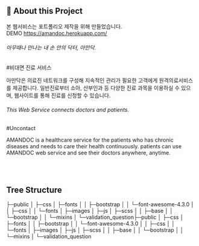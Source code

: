 ## 📌 About this Project

본 웹서비스는 포트폴리오 제작을 위해 만들었습니다. <br>
DEMO https://amandoc.herokuapp.com/


###### 아무때나 만나는 내 손 안의 닥터, 아만닥.

#비대면 진료 서비스

아만닥은 의료진 네트워크를 구성해 지속적인 관리가 필요한 고객에게 원격의료서비스를 제공합니다.
일반진료부터 소아, 산부인과 등 다양한 진료 과목을 이용하실 수 있으며, 웹사이트를 통해 진료를 신청할 수 있습니다.


###### This Web Service connects doctors and patients.

#Uncontact

AMANDOC is a healthcare service for the patients who has chronic diseases and needs to care their health continuously.
patients can use AMANDOC web service and see their doctors anywhere, anytime.


<br>
<br>



## Tree Structure

├─public
│  ├─css
│  ├─fonts
│  │  ├─bootstrap
│  │  └─font-awesome-4.3.0
│  │      ├─css
│  │      └─fonts
│  ├─images
│  ├─js
│  ├─scss
│  │  ├─base
│  │  └─bootstrap
│  │      └─mixins
│  └─validation_question├─public
│  ├─css
│  ├─fonts
│  │  ├─bootstrap
│  │  └─font-awesome-4.3.0
│  │      ├─css
│  │      └─fonts
│  ├─images
│  ├─js
│  ├─scss
│  │  ├─base
│  │  └─bootstrap
│  │      └─mixins
│  └─validation_question

